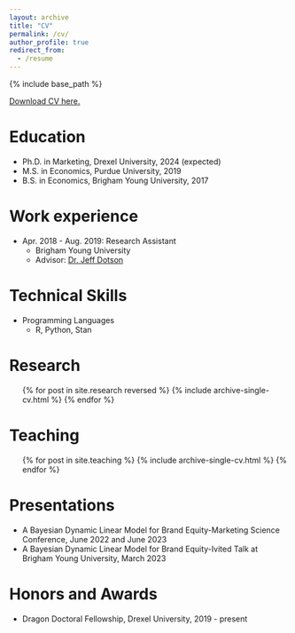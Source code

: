 ```yaml
---
layout: archive
title: "CV"
permalink: /cv/
author_profile: true
redirect_from:
  - /resume
---
```


{% include base_path %}

[Download CV here.](http://cdbale.github.io/files/Cameron_Bale_cv.pdf)

Education
======
* Ph.D. in Marketing, Drexel University, 2024 (expected)
* M.S. in Economics, Purdue University, 2019
* B.S. in Economics, Brigham Young University, 2017

Work experience
======
* Apr. 2018 - Aug. 2019: Research Assistant
  * Brigham Young University
  * Advisor: [Dr. Jeff Dotson](https://marriott.byu.edu/directory/details?id=33658)
  
Technical Skills
======
* Programming Languages
  * R, Python, Stan

Research
======
  <ul>{% for post in site.research reversed %}
    {% include archive-single-cv.html %}
  {% endfor %}</ul>
  
<!---
Talks
======
  <ul>{% for post in site.talks %}
    {% include archive-single-talk-cv.html %}
  {% endfor %}</ul>
-->
  
Teaching
======
  <ul>{% for post in site.teaching %}
    {% include archive-single-cv.html %}
  {% endfor %}</ul>
  
Presentations
======
* A Bayesian Dynamic Linear Model for Brand Equity-Marketing Science Conference, June 2022 and June 2023
* A Bayesian Dynamic Linear Model for Brand Equity-Ivited Talk at Brigham Young University, March 2023

Honors and Awards
======
* Dragon Doctoral Fellowship, Drexel University, 2019 - present

